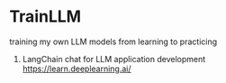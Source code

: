 # TrainLLM
training my own LLM models from learning to practicing


1. LangChain chat for LLM application development
https://learn.deeplearning.ai/
